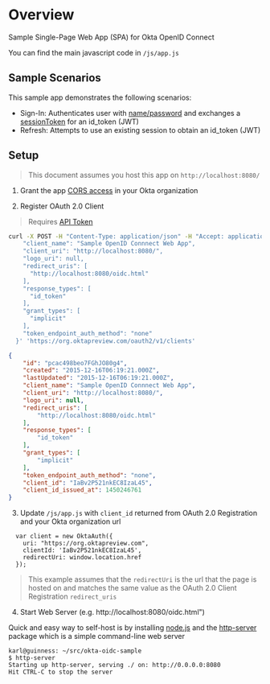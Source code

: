 # Overview

Sample Single-Page Web App (SPA) for Okta OpenID Connect

You can find the main javascript code in `/js/app.js`

## Sample Scenarios

This sample app demonstrates the following scenarios:

- Sign-In: Authenticates user with [name/password](http://developer.okta.com/docs/api/resources/authn.html#primary-authentication-with-public-application) and exchanges a [sessionToken](http://developer.okta.com/docs/api/resources/authn.html#session-token) for an id_token (JWT)
- Refresh: Attempts to use an existing session to obtain an id_token (JWT)

## Setup

> This document assumes you host this app on `http://localhost:8080/`

1. Grant the app [CORS access](http://developer.okta.com/docs/api/getting_started/enabling_cors.html) in your Okta organization

2. Register OAuth 2.0 Client

> Requires [API Token](http://developer.okta.com/docs/api/getting_started/getting_a_token.html)

```sh
curl -X POST -H "Content-Type: application/json" -H "Accept: application/json" -H "Authorization: SSWS XXXXXXXXXXXXXXXXXXXXXXXX" -H "Cache-Control: no-cache" -d '  {
    "client_name": "Sample OpenID Connnect Web App",
    "client_uri": "http://localhost:8080/",
    "logo_uri": null,
    "redirect_uris": [
      "http://localhost:8080/oidc.html"
    ],
    "response_types": [
      "id_token"
    ],
    "grant_types": [
      "implicit"
    ],
    "token_endpoint_auth_method": "none"
  }' 'https://org.oktapreview.com/oauth2/v1/clients'
```

```json
{
    "id": "pcac498beo7FGhJO80g4",
    "created": "2015-12-16T06:19:21.000Z",
    "lastUpdated": "2015-12-16T06:19:21.000Z",
    "client_name": "Sample OpenID Connnect Web App",
    "client_uri": "http://localhost:8080/",
    "logo_uri": null,
    "redirect_uris": [
        "http://localhost:8080/oidc.html"
    ],
    "response_types": [
        "id_token"
    ],
    "grant_types": [
        "implicit"
    ],
    "token_endpoint_auth_method": "none",
    "client_id": "IaBv2P521nkEC8IzaL45",
    "client_id_issued_at": 1450246761
}
```

3. Update `/js/app.js` with `client_id` returned from OAuth 2.0 Registration and your Okta organization url

```
  var client = new OktaAuth({
    uri: "https://org.oktapreview.com",
    clientId: 'IaBv2P521nkEC8IzaL45',
    redirectUri: window.location.href
  });
```

> This example assumes that the `redirectUri` is the url that the page is hosted on and matches the same value as the OAuth 2.0 Client Registration `redirect_uris`

4. Start Web Server (e.g. http://localhost:8080/oidc.html")

Quick and easy way to self-host is by installing [node.js](https://nodejs.org/en/download/) and the [http-server](https://www.npmjs.com/package/http-server) package which is a simple command-line web server

```
karl@guinness: ~/src/okta-oidc-sample
$ http-server
Starting up http-server, serving ./ on: http://0.0.0.0:8080
Hit CTRL-C to stop the server
```
